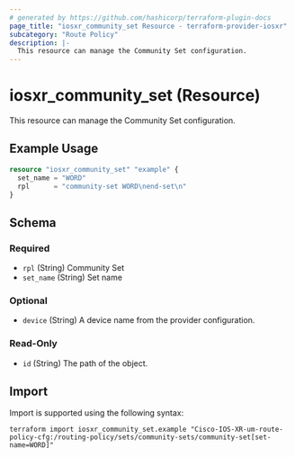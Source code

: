 ```yaml
---
# generated by https://github.com/hashicorp/terraform-plugin-docs
page_title: "iosxr_community_set Resource - terraform-provider-iosxr"
subcategory: "Route Policy"
description: |-
  This resource can manage the Community Set configuration.
---
```


# iosxr_community_set (Resource)

This resource can manage the Community Set configuration.

## Example Usage

```terraform
resource "iosxr_community_set" "example" {
  set_name = "WORD"
  rpl      = "community-set WORD\nend-set\n"
}
```

<!-- schema generated by tfplugindocs -->
## Schema

### Required

- `rpl` (String) Community Set
- `set_name` (String) Set name

### Optional

- `device` (String) A device name from the provider configuration.

### Read-Only

- `id` (String) The path of the object.

## Import

Import is supported using the following syntax:

```shell
terraform import iosxr_community_set.example "Cisco-IOS-XR-um-route-policy-cfg:/routing-policy/sets/community-sets/community-set[set-name=WORD]"
```

